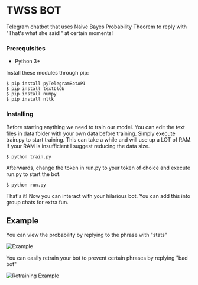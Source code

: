# TWSS BOT

Telegram chatbot that uses Naive Bayes Probability Theorem to reply with "That's what she said!" at certain moments! 

### Prerequisites
* Python 3+

Install these modules through pip:

```
$ pip install pyTelegramBotAPI
$ pip install textblob
$ pip install numpy
$ pip install nltk
```

### Installing

Before starting anything we need to train our model. You can edit the text files in data folder with your own data before training. Simply execute train.py to start training. This can take a while and will use up a LOT of RAM. If your RAM is insufficient I suggest reducing the data size. 

```
$ python train.py
```

Afterwards, change the token in run.py to your token of choice and execute run.py to start the bot.

```
$ python run.py
```

That's it! Now you can interact with your hilarious bot. You can add this into group chats for extra fun.

## Example
You can view the probability by replying to the phrase with "stats"

![Example](https://i.imgur.com/1NcilGq.png)

You can easily retrain your bot to prevent certain phrases by replying "bad bot"

![Retraining Example](https://i.imgur.com/1S36p64.png)

